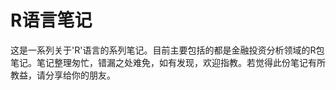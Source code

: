 R语言笔记
========

这是一系列关于'R'语言的系列笔记。目前主要包括的都是金融投资分析领域的R包笔记。笔记整理匆忙，错漏之处难免，如有发现，欢迎指教。若觉得此份笔记有所教益，请分享给你的朋友。
